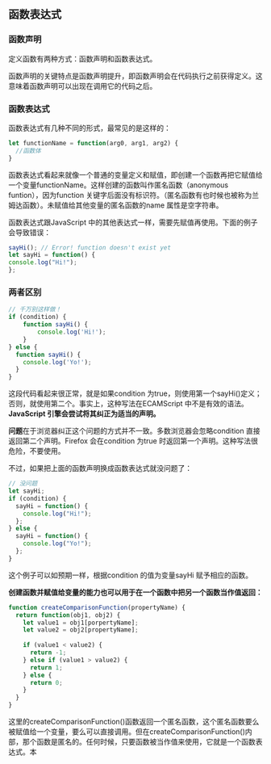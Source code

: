 ## 函数表达式

### 函数声明

定义函数有两种方式：函数声明和函数表达式。

函数声明的关键特点是函数声明提升，即函数声明会在代码执行之前获得定义。这意味着函数声明可以出现在调用它的代码之后。

### 函数表达式

函数表达式有几种不同的形式，最常见的是这样的：

```javascript
let functionName = function(arg0, arg1, arg2) {
  //函数体
}
```

函数表达式看起来就像一个普通的变量定义和赋值，即创建一个函数再把它赋值给一个变量functionName。这样创建的函数叫作匿名函数（anonymous funtion），因为function 关键字后面没有标识符。（匿名函数有也时候也被称为兰姆达函数）。未赋值给其他变量的匿名函数的name 属性是空字符串。

函数表达式跟JavaScript 中的其他表达式一样，需要先赋值再使用。下面的例子会导致错误：

```javascript
sayHi(); // Error! function doesn't exist yet
let sayHi = function() {
console.log("Hi!");
};
```

### 两者区别

```javascript
// 千万别这样做！
if (condition) {
	function sayHi() {
		console.log('Hi!');
	}
} else {
  function sayHi() {
  	console.log('Yo!');
  }
}
```

这段代码看起来很正常，就是如果condition 为true，则使用第一个sayHi()定义；否则，就使用第二个。事实上，这种写法在ECAMScript 中不是有效的语法。**JavaScript 引擎会尝试将其纠正为适当的声明。**

**问题**在于浏览器纠正这个问题的方式并不一致。多数浏览器会忽略condition 直接返回第二个声明。Firefox 会在condition 为true 时返回第一个声明。这种写法很危险，不要使用。

不过，如果把上面的函数声明换成函数表达式就没问题了：

```javascript
// 没问题
let sayHi;
if (condition) {
  sayHi = function() {
    console.log("Hi!");
  };
} else {
  sayHi = function() {
  	console.log("Yo!");
  };
}
```

这个例子可以如预期一样，根据condition 的值为变量sayHi 赋予相应的函数。

**创建函数并赋值给变量的能力也可以用于在一个函数中把另一个函数当作值返回：**

```javascript
function createComparisonFunction(propertyName) {
  return function(obj1, obj2) {
    let value1 = obj1[porpertyName];
    let value2 = obj2[propertyName];
    
    if (value1 < value2) {
      return -1;
    } else if (value1 > value2) {
      return 1;
    } else {
      return 0;
    }
  }
}
```

这里的createComparisonFunction()函数返回一个匿名函数，这个匿名函数要么被赋值给一个变量，要么可以直接调用。但在createComparisonFunction()内部，那个函数是匿名的。任何时候，只要函数被当作值来使用，它就是一个函数表达式。本